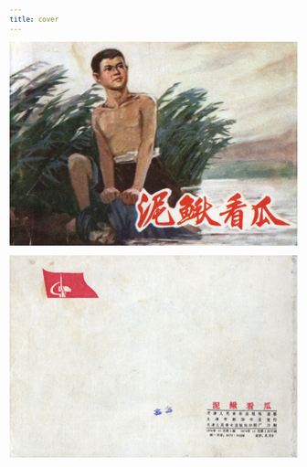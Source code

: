 ```yaml
---
title: cover
---
```


![niqiu cover](./../../images/niqiu/seifert0397_nqkg_0001_0.jpg)

![niqiu cover](./../../images/niqiu/seifert0397_nqkg_0062_0.jpg)